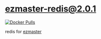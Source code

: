 # ezmaster-redis@2.0.1

[![Docker Pulls](https://img.shields.io/docker/pulls/inistcnrs/ezmaster-redis.2.0.1)](https://registry.hub.docker.com/u/inistcnrs/ezmaster-redis/)

redis for [ezmaster](https://github.com/Inist-CNRS/ezmaster)

